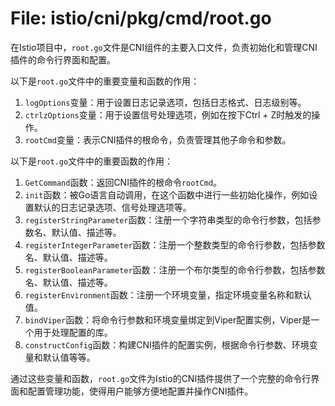 # File: istio/cni/pkg/cmd/root.go

在Istio项目中，`root.go`文件是CNI组件的主要入口文件，负责初始化和管理CNI插件的命令行界面和配置。

以下是`root.go`文件中的重要变量和函数的作用：

1. `logOptions`变量：用于设置日志记录选项，包括日志格式、日志级别等。
2. `ctrlzOptions`变量：用于设置信号处理选项，例如在按下Ctrl + Z时触发的操作。
3. `rootCmd`变量：表示CNI插件的根命令，负责管理其他子命令和参数。

以下是`root.go`文件中的重要函数的作用：

1. `GetCommand`函数：返回CNI插件的根命令`rootCmd`。
2. `init`函数：被Go语言自动调用，在这个函数中进行一些初始化操作，例如设置默认的日志记录选项、信号处理选项等。
3. `registerStringParameter`函数：注册一个字符串类型的命令行参数，包括参数名、默认值、描述等。
4. `registerIntegerParameter`函数：注册一个整数类型的命令行参数，包括参数名、默认值、描述等。
5. `registerBooleanParameter`函数：注册一个布尔类型的命令行参数，包括参数名、默认值、描述等。
6. `registerEnvironment`函数：注册一个环境变量，指定环境变量名称和默认值。
7. `bindViper`函数：将命令行参数和环境变量绑定到Viper配置实例，Viper是一个用于处理配置的库。
8. `constructConfig`函数：构建CNI插件的配置实例，根据命令行参数、环境变量和默认值等等。

通过这些变量和函数，`root.go`文件为Istio的CNI插件提供了一个完整的命令行界面和配置管理功能，使得用户能够方便地配置并操作CNI插件。

